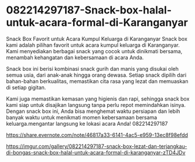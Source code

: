 # 082214297187-Snack-box-halal-untuk-acara-formal-di-Karanganyar
Snack Box Favorit untuk Acara Kumpul Keluarga di Karanganyar Snack box kami adalah pilihan favorit untuk acara kumpul keluarga di Karanganyar. Kami menyediakan berbagai snack yang cocok untuk dinikmati bersama, menambah kehangatan dan kebersamaan di acara Anda.

Snack box ini berisi kombinasi snack gurih dan manis yang disukai oleh semua usia, dari anak-anak hingga orang dewasa. Setiap snack dipilih dari bahan-bahan berkualitas, memastikan cita rasa yang lezat dan memuaskan di setiap gigitan.

Kami juga memastikan kemasan yang higienis dan rapi, sehingga snack box kami siap untuk disajikan langsung tanpa perlu repot memindahkan isinya. Dengan snack box ini, Anda bisa menghemat waktu persiapan dan lebih banyak waktu untuk menikmati momen kebersamaan bersama keluarga.mengantar langsung ke lokasi acara Anda!
082214297187 

https://share.evernote.com/note/46817a33-6141-4ac5-e959-13ec8f98efdd

https://imgur.com/gallery/082214297187-snack-box-lezat-dan-terjangkau-di-bongas-snack-box-halal-untuk-acara-formal-di-karanganyar-zTD4JDv
